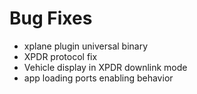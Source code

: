 # Bug Fixes
* xplane plugin universal binary
* XPDR protocol fix
* Vehicle display in XPDR downlink mode
* app loading ports enabling behavior
